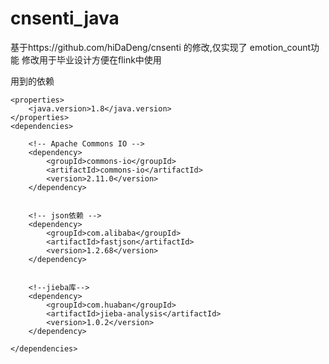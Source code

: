 # cnsenti_java
基于https://github.com/hiDaDeng/cnsenti 的修改,仅实现了 emotion_count功能
修改用于毕业设计方便在flink中使用

用到的依赖

    <properties>
        <java.version>1.8</java.version>
    </properties>
    <dependencies>

        <!-- Apache Commons IO -->
        <dependency>
            <groupId>commons-io</groupId>
            <artifactId>commons-io</artifactId>
            <version>2.11.0</version>
        </dependency>


        <!-- json依赖 -->
        <dependency>
            <groupId>com.alibaba</groupId>
            <artifactId>fastjson</artifactId>
            <version>1.2.68</version>
        </dependency>


        <!--jieba库-->
        <dependency>
            <groupId>com.huaban</groupId>
            <artifactId>jieba-analysis</artifactId>
            <version>1.0.2</version>
        </dependency>

    </dependencies>
